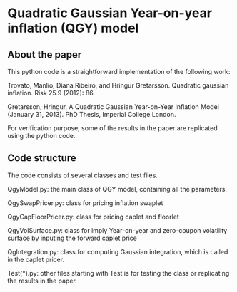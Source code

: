 # Quadratic Gaussian Year-on-year inflation (QGY) model
## About the paper
This python code is a straightforward implementation of the following work:

Trovato, Manlio, Diana Ribeiro, and Hringur Gretarsson. Quadratic gaussian inflation. Risk 25.9 (2012): 86.

Gretarsson, Hringur, A Quadratic Gaussian Year-on-Year Inflation Model (January 31, 2013). PhD Thesis, Imperial College London.

For verification purpose, some of the results in the paper are replicated using the python code.

## Code structure
The code consists of several classes and test files.

QgyModel.py: the main class of QGY model, containing all the parameters.

QgySwapPricer.py: class for pricing inflation swaplet

QgyCapFloorPricer.py: class for pricing caplet and floorlet

QgyVolSurface.py: class for imply Year-on-year and zero-coupon volatility surface by inputing the forward caplet price

QgIntegration.py: class for computing Gaussian integration, which is called in the caplet pricer.

Test(\*).py: other files starting with Test is for testing the class or replicating the results in the paper.

